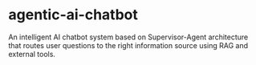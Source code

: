 # agentic-ai-chatbot
 An intelligent AI chatbot system based on Supervisor-Agent architecture that routes user questions to the right information source using RAG and external tools.
